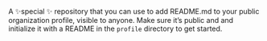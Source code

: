 A ✨special ✨ repository that you can use to add README.md to your public organization profile, visible to anyone. Make sure it’s public and and initialize it with a README in the `profile` directory to get started.

